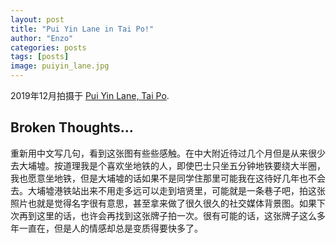 ```yaml
---
layout: post
title: "Pui Yin Lane in Tai Po!"
author: "Enzo"
categories: posts
tags: [posts]
image: puiyin_lane.jpg
---
```


2019年12月拍摄于 [Pui Yin Lane, Tai Po](https://www.google.com/maps/@22.4456584,114.167019,19z).

## Broken Thoughts...
重新用中文写几句，看到这张图有些些感触。在中大附近待过几个月但是从来很少去大埔墟。按道理我是个喜欢坐地铁的人，即使巴士只坐五分钟地铁要绕大半圈，我也愿意坐地铁，但是大埔墟的话如果不是同学住那里可能我在这待好几年也不会去。大埔墟港铁站出来不用走多远可以走到培贤里，可能就是一条巷子吧，拍这张照片也就是觉得名字很有意思，甚至拿来做了很久很久的社交媒体背景图。如果下次再到这里的话，也许会再找到这张牌子拍一次。很有可能的话，这张牌子这么多年一直在，但是人的情感却总是变质得要快多了。